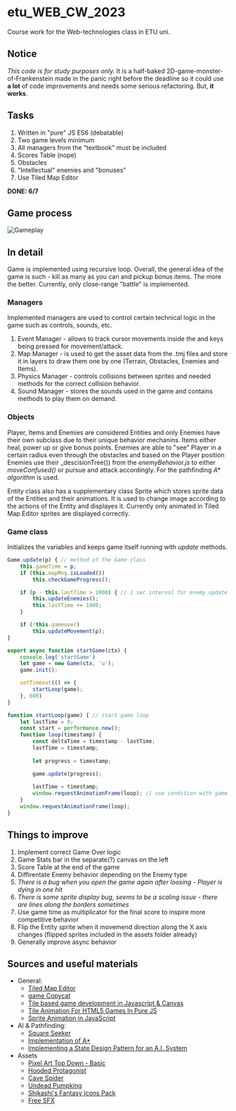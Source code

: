 # etu_WEB_CW_2023
Course work for the Web-technologies class in ETU uni. 

## Notice
_This code is for study purposes only._ It is a half-baked 2D-game-monster-of-Frankenstein made in the panic right before the deadline so it could use **a lot** of code improvements and needs some serious refactoring. But, **it works**.

## Tasks
1. Written in "pure" JS ES6 (debatable)
2. Two game levels minimum
3. All managers from the "textbook" must be included
4. Scores Table (nope)
5. Obstacles
6. "Intellectual" enemies and "bonuses"
7. Use Tiled Map Editor

**DONE: 6/7**

## Game process
![Gameplay](https://github.com/rednamgo/etu_WEB_CW_2023/assets/26042700/44e36af5-a5fb-42e3-b801-086e71110234)

## In detail
Game is implemented using recursive loop. Overall, the general idea of the game is such - kill as many as you can and pickup bonus items. The more the better. Currently, only close-range "battle" is implemented. 

### Managers
Implemented managers are used to control certain technical logic in the game such as controls, sounds, etc. 
1. Event Manager - allows to track cursor movements inside the <canvas> and keys being pressed for movement/attack.
2. Map Manager - is used to get the asset data from the .tmj files and store it in layers to draw them one by one (Terrain, Obstacles, Enemies and Items).
3. Physics Manager - controls collisions between sprites and needed methods for the correct collision behavior.
4. Sound Manager - stores the sounds used in the game and contains methods to play them on demand.

### Objects
Player, Items and Enemies are considered Entities and only Enemies have their own subclass due to their unique behavior mechanins. Items either heal, power up or give bonus points. Enemies are able to "see" Player in a certain radius even through the obstacles and based on the Player position Enemies use their _descisionTree()) from the _enemyBehavior.js_  to either _moveConfused()_ or pursue and attack accordingly. For the pathfinding _A* algorithm_ is used.

Entity class also has a supplementary class Sprite which stores sprite data of the Entities and their animations. It is used to change image according to the actions of the Entity and displayes it. Currently only animated in Tiled Map Editor sprites are displayed correctly. 

### Game class
Initializes the variables and keeps game itself running with _update_ methods. 
```js
Game.update(p) { // method of the Game class
    this.gameTime = p;
    if (this.mapMng.isLoaded())
        this.checkGameProgress();

    if (p - this.lastTime > 1000) { // 1 sec interval for enemy update (movement & atks)
        this.updateEnemies();
        this.lastTime += 1000;
    }

    if (!this.gameover)
        this.updateMovement(p);
}

export async function startGame(ctx) {
    console.log('startGame')
    let game = new Game(ctx, 'u');
    game.init();

    setTimeout(() => {
        startLoop(game);
    }, 600)
}

function startLoop(game) { // start game loop
    let lastTime = 0;
    const start = performance.now();
    function loop(timestamp) {
        const deltaTime = timestamp - lastTime;
        lastTime = timestamp;
        
        let progress = timestamp;

        game.update(progress); 
        
        lastTime = timestamp;
        window.requestAnimationFrame(loop); // use condition with game.gameover var to end the loop
    }
    window.requestAnimationFrame(loop);
}
```

## Things to improve
1. Implement correct Game Over logic
2. Game Stats bar in the separate(?) canvas on the left
3. Score Table at the end of the game
4. Diffirentate Enemy behavior depending on the Enemy type
5. _There is a bug when you open the game again after loosing - Player is dying in one hit_
6. _There is some sprite display bug, seems to be a scaling issue - there are lines along the borders sometimes_
7. Use game time as multiplicator for the final score to inspire more competitive behavior
8. Flip the Entity sprite when it movemend direction along the X axis changes (flipped sprites included in the assets folder already)
9. Generally improve async behavior

## Sources and useful materials
- General:
  - [Tiled Map Editor](www.mapeditor.org)
  - [game Copycat](https://codepen.io/Gthibaud/pen/ryQRYP?editors=0110)
  - [Tile based game development in Javascript & Canvas](https://youtu.be/txUvD5_ROIU?si=bAnurhx1GfrNXj9i)
  - [Tile Animation For HTML5 Games In Pure JS](https://youtu.be/AQABpi9nLfU?si=7SfrxdYYWTl4P_Pv)
  - [Sprite Animation in JavaScript](https://youtu.be/CY0HE277IBM?si=DWfCm3sWQoaN3jJ6)
- AI & Pathfinding:
  - [Square Seeker](https://codepen.io/gregweston/pen/NpjQwR)
  - [Implementation of A*](https://www.redblobgames.com/pathfinding/a-star/implementation.html#python-astar) 
  - [Implementing a State Design Pattern for an A.I. System](https://www.haroldserrano.com/blog/category/Design+Patterns)
- Assets
  - [Pixel Art Top Down - Basic](https://cainos.itch.io/pixel-art-top-down-basic)
  - [Hooded Protagonist](https://penzilla.itch.io/hooded-protagonist) 
  - [Cave Spider](https://aimmaga.itch.io/cave-spider)
  - [Undead Pumpking](https://pixxilandartstudio.itch.io/2d-pixel-art-undead-pumpking-sprites)
  - [Shikashi's Fantasy Icons Pack](https://shikashipx.itch.io/shikashis-fantasy-icons-pack)
  - [Free SFX](https://kronbits.itch.io/freesfx)
